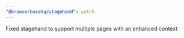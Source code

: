 ```yaml
---
"@browserbasehq/stagehand": patch
---
```


Fixed stagehand to support multiple pages with an enhanced context
